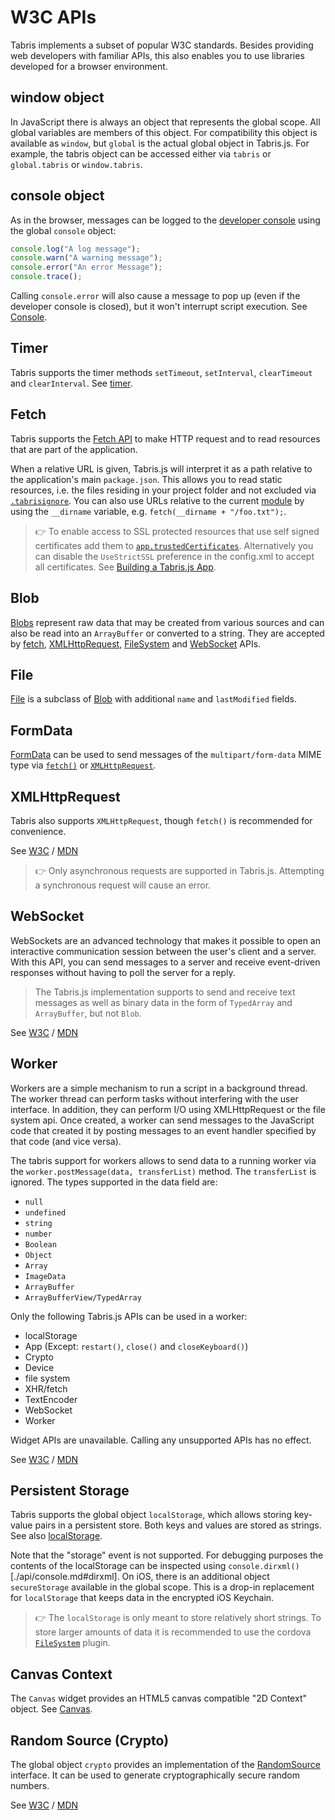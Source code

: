 ---
---
# W3C APIs

Tabris implements a subset of popular W3C standards. Besides providing web developers with familiar APIs, this also enables you to use libraries developed for a browser environment.

## window object

In JavaScript there is always an object that represents the global scope. All global variables are members of this object. For compatibility this object is available as `window`, but `global` is the actual global object in Tabris.js. For example, the tabris object can be accessed either via `tabris` or `global.tabris` or `window.tabris`.

## console object

As in the browser, messages can be logged to the [developer console](developer-app.md#the-developer-console) using the global `console` object:

```js
console.log("A log message");
console.warn("A warning message");
console.error("An error Message");
console.trace();
```

Calling `console.error` will also cause a message to pop up (even if the developer console is closed), but it won't interrupt script execution. See [Console](api/console.md).

## Timer

Tabris supports the timer methods `setTimeout`, `setInterval`, `clearTimeout` and `clearInterval`. See [timer](api/timer.md).

## Fetch

Tabris supports the [Fetch API](https://developer.mozilla.org/en-US/docs/Web/API/Fetch_API) to make HTTP request and to read resources that are part of the application.

When a relative URL is given, Tabris.js will interpret it as a path relative to the application's main `package.json`. This allows you to read static resources, i.e. the files residing in your project folder and not excluded via [`.tabrisignore`](./build.md#the-tabrisignore-file). You can also use URLs relative to the current [module](./modules.md) by using the `__dirname` variable, e.g. `fetch(__dirname + "/foo.txt");`.

> :point_right: To enable access to SSL protected resources that use self signed certificates add them to [`app.trustedCertificates`](./api/app.md). Alternatively you can disable the `UseStrictSSL` preference in the config.xml to accept all certificates. See [Building a Tabris.js App](build.md#preferences).

## Blob

[Blobs](./api/Blob.md) represent raw data that may be created from various sources and can also be read into an `ArrayBuffer` or converted to a string. They are accepted by [fetch](#fetch), [XMLHttpRequest](#xmlhttprequest), [FileSystem](./api/fs.md#writefilepath-text-encoding) and [WebSocket](#websocket) APIs.

## File

[File](./api/File.md) is a subclass of [Blob](#blob) with additional `name` and `lastModified` fields.

## FormData

[FormData](./api/FormData.md) can be used to send messages of the `multipart/form-data` MIME type via [`fetch()`](#fetch) or [`XMLHttpRequest`](#xmlhttprequest).

## XMLHttpRequest

Tabris also supports `XMLHttpRequest`, though `fetch()` is recommended for convenience.

See [W3C](http://www.w3.org/TR/XMLHttpRequest/) / [MDN](https://developer.mozilla.org/en-US/docs/Web/API/XMLHttpRequest)

> :point_right: Only asynchronous requests are supported in Tabris.js. Attempting a synchronous request will cause an error.

## WebSocket

WebSockets are an advanced technology that makes it possible to open an interactive communication session between the user's client and a server. With this API, you can send messages to a server and receive event-driven responses without having to poll the server for a reply.

> The Tabris.js implementation supports to send and receive text messages as well as binary data in the form of `TypedArray` and `ArrayBuffer`, but not `Blob`.

See [W3C](https://www.w3.org/TR/websockets/) / [MDN](https://developer.mozilla.org/en-US/docs/Web/API/WebSocket)

## Worker

Workers are a simple mechanism to run a script in a background thread. The worker thread can perform tasks without interfering with the user interface. In addition, they can perform I/O using XMLHttpRequest or the file system api. Once created, a worker can send messages to the JavaScript code that created it by posting messages to an event handler specified by that code (and vice versa).

The tabris support for workers allows to send data to a running worker via the `worker.postMessage(data, transferList)` method. The `transferList` is ignored. The types supported in the data field are:

* `null`
* `undefined`
* `string`
* `number`
* `Boolean`
* `Object`
* `Array`
* `ImageData`
* `ArrayBuffer`
* `ArrayBufferView/TypedArray`

Only the following Tabris.js APIs can be used in a worker:

* localStorage
* App (Except: `restart()`, `close()` and `closeKeyboard()`)
* Crypto
* Device
* file system
* XHR/fetch
* TextEncoder
* WebSocket
* Worker

Widget APIs are unavailable. Calling any unsupported APIs has no effect.

See [W3C](https://www.w3.org/TR/workers/) / [MDN](https://developer.mozilla.org/en-US/docs/Web/API/Worker)

## Persistent Storage

Tabris supports the global object `localStorage`, which allows storing key-value pairs in a persistent store. Both keys and values are stored as strings. See also [localStorage](./api/localStorage.md).

Note that the "storage" event is not supported. For debugging purposes the contents of the localStorage can be inspected using `console.dirxml()`[./api/console.md#dirxml]. On iOS, there is an additional object `secureStorage` available in the global scope. This is a drop-in replacement for `localStorage` that keeps data in the encrypted iOS Keychain.

> :point_right: The `localStorage` is only meant to store relatively short strings. To store larger amounts of data it is recommended to use the cordova [`FileSystem`](https://www.npmjs.com/package/cordova-plugin-file) plugin.

## Canvas Context

The `Canvas` widget provides an HTML5 canvas compatible "2D Context" object. See [Canvas](api/Canvas.md).

## Random Source (Crypto)

The global object `crypto` provides an implementation of the [RandomSource](https://developer.mozilla.org/en/docs/Web/API/RandomSource) interface. It can be used to generate cryptographically secure random numbers.

See [W3C](https://w3c.github.io/webcrypto/#crypto-interface) / [MDN](https://developer.mozilla.org/en/docs/Web/API/RandomSource/getRandomValues)

